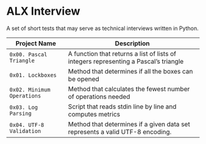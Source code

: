 # ALX Interview
A set of short tests that may serve as technical interviews written in Python.

| Project Name | Description     |
| ------------ | ------------    |
| `0x00. Pascal Triangle` | A function that returns a list of lists of integers representing a Pascal’s triangle |
| `0x01. Lockboxes` | Method that determines if all the boxes can be opened |
| `0x02. Minimum Operations` | Method that calculates the fewest number of operations needed |
| `0x03. Log Parsing` | Script that reads stdin line by line and computes metrics |
| `0x04. UTF-8 Validation` | Method that determines if a given data set represents a valid UTF-8 encoding. |
